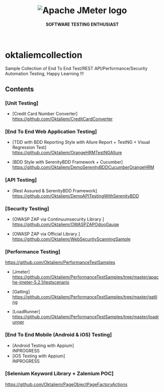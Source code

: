 <h1 align="center"><img src="https://user-images.githubusercontent.com/26521948/72658109-63a1d400-39e7-11ea-9667-c652586b4508.png" alt="Apache JMeter logo" /></h1>
<h4 align="center">SOFTWARE TESTING ENTHUSIAST</h4>
<br>

# oktaliemcollection
Sample Collection of End To End Test/REST API/Performance/Security Automation Testing, Happy Learning !!!

## Contents

### [Unit Testing]
- [Credit Card Number Converter] <br/>
https://github.com/Oktaliem/CreditCardConverter

### [End To End Web Application Testing]
- [TDD with BDD Reporting Style with Allure Report + TestNG + Visual Regression Test] <br/>
https://github.com/Oktaliem/OrangeHRMTestNGAllure

- [BDD Style with SerenityBDD Framework + Cucumber] <br/>
https://github.com/Oktaliem/DemoSerenityBDDCucumberOrangeHRM

### [API Testing]
  - [Rest Assured & SerenityBDD Framework]<br/>
  https://github.com/Oktaliem/DemoAPITestingWithSerenityBDD

### [Security Testing]
- [OWASP ZAP via Continuumsecurity Library ]<br/>
https://github.com/Oktaliem/OWASPZAPOdooGauge

- [OWASP ZAP via Official Library ]<br/>
https://github.com/Oktaliem/WebSecurityScanningSample

### [Performance Testing] <br/>
https://github.com/Oktaliem/PerformanceTestSamples
- [Jmeter]<br/> 
https://github.com/Oktaliem/PerformanceTestSamples/tree/master/apache-jmeter-5.2.1/testscenario

- [Gatling]<br/>
https://github.com/Oktaliem/PerformanceTestSamples/tree/master/gatling

- [LoadRunner]<br/>
https://github.com/Oktaliem/PerformanceTestSamples/tree/master/loadrunner


### [End To End Mobile (Android & iOS) Testing] <br/>
- [Android Testing with Appium]<br/>
INPROGRESS
- [iOS Testing with Appium]<br/>
INPROGRESS

### [Selenium Keyword Library + Zalenium POC] <br/>
https://github.com/Oktaliem/PageObjectPageFactoryActions
